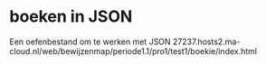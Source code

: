 # boeken in JSON
Een oefenbestand om te werken met JSON
27237.hosts2.ma-cloud.nl/web/bewijzenmap/periode1.1/pro1/test1/boekie/index.html
